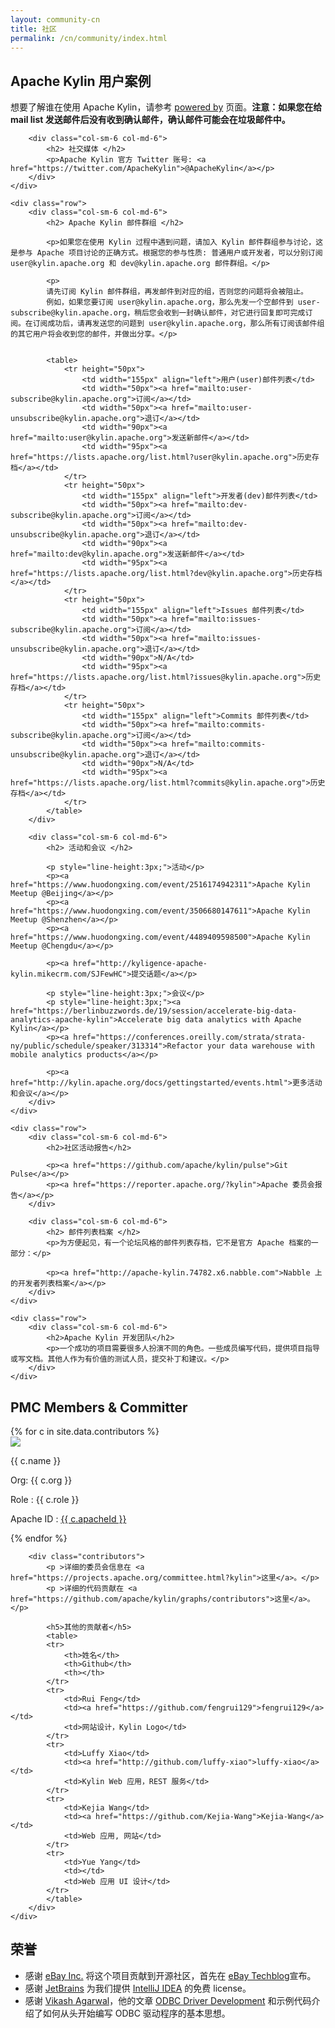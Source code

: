 ```yaml
---
layout: community-cn
title: 社区
permalink: /cn/community/index.html
---
```

<div class="container" >
	<div class="row">
		<div class="col-sm-6 col-md-6">
		    <h2> Apache Kylin 用户案例 </h2>
			<p>想要了解谁在使用 Apache Kylin，请参考 <a href="/cn/community/poweredby.html">powered by</a> 页面。<b>注意：如果您在给 mail list 发送邮件后没有收到确认邮件，确认邮件可能会在垃圾邮件中。</b></p>
		</div>

		<div class="col-sm-6 col-md-6">
		    <h2> 社交媒体 </h2>
		    <p>Apache Kylin 官方 Twitter 账号: <a href="https://twitter.com/ApacheKylin">@ApacheKylin</a></p>
		</div>
	</div>

	<div class="row">
		<div class="col-sm-6 col-md-6">
		    <h2> Apache Kylin 邮件群组 </h2>

		    <p>如果您在使用 Kylin 过程中遇到问题，请加入 Kylin 邮件群组参与讨论，这是参与 Apache 项目讨论的正确方式。根据您的参与性质: 普通用户或开发者，可以分别订阅 user@kylin.apache.org 和 dev@kylin.apache.org 邮件群组。</p>

			<p>
		   	请先订阅 Kylin 邮件群组，再发邮件到对应的组，否则您的问题将会被阻止。
			例如，如果您要订阅 user@kylin.apache.org，那么先发一个空邮件到 user-subscribe@kylin.apache.org，稍后您会收到一封确认邮件，对它进行回复即可完成订阅。在订阅成功后，请再发送您的问题到 user@kylin.apache.org，那么所有订阅该邮件组的其它用户将会收到您的邮件，并做出分享。</p>


            <table>
                <tr height="50px">
                    <td width="155px" align="left">用户(user)邮件列表</td>
                    <td width="50px"><a href="mailto:user-subscribe@kylin.apache.org">订阅</a></td>
                    <td width="50px"><a href="mailto:user-unsubscribe@kylin.apache.org">退订</a></td>
                    <td width="90px"><a href="mailto:user@kylin.apache.org">发送新邮件</a></td>
                    <td width="95px"><a href="https://lists.apache.org/list.html?user@kylin.apache.org">历史存档</a></td>
                </tr>
                <tr height="50px">
                    <td width="155px" align="left">开发者(dev)邮件列表</td>
                    <td width="50px"><a href="mailto:dev-subscribe@kylin.apache.org">订阅</a></td>
                    <td width="50px"><a href="mailto:dev-unsubscribe@kylin.apache.org">退订</a></td>
                    <td width="90px"><a href="mailto:dev@kylin.apache.org">发送新邮件</a></td>
                    <td width="95px"><a href="https://lists.apache.org/list.html?dev@kylin.apache.org">历史存档</a></td>
                </tr>
                <tr height="50px">
                    <td width="155px" align="left">Issues 邮件列表</td>
                    <td width="50px"><a href="mailto:issues-subscribe@kylin.apache.org">订阅</a></td>
                    <td width="50px"><a href="mailto:issues-unsubscribe@kylin.apache.org">退订</a></td>
                    <td width="90px">N/A</td>
                    <td width="95px"><a href="https://lists.apache.org/list.html?issues@kylin.apache.org">历史存档</a></td>
                </tr>
                <tr height="50px">
                    <td width="155px" align="left">Commits 邮件列表</td>
                    <td width="50px"><a href="mailto:commits-subscribe@kylin.apache.org">订阅</a></td>
                    <td width="50px"><a href="mailto:commits-unsubscribe@kylin.apache.org">退订</a></td>
                    <td width="90px">N/A</td>
                    <td width="95px"><a href="https://lists.apache.org/list.html?commits@kylin.apache.org">历史存档</a></td>
                </tr>           
            </table>
		</div>

        <div class="col-sm-6 col-md-6">
            <h2> 活动和会议 </h2>
            
            <p style="line-height:3px;">活动</p>
            <p><a href="https://www.huodongxing.com/event/2516174942311">Apache Kylin Meetup @Beijing</a></p>
            <p><a href="https://www.huodongxing.com/event/3506680147611">Apache Kylin Meetup @Shenzhen</a></p>
            <p><a href="https://www.huodongxing.com/event/4489409598500">Apache Kylin Meetup @Chengdu</a></p>
            
            <p><a href="http://kyligence-apache-kylin.mikecrm.com/SJFewHC">提交话题</a></p>

            <p style="line-height:3px;">会议</p>
            <p style="line-height:3px;"><a href="https://berlinbuzzwords.de/19/session/accelerate-big-data-analytics-apache-kylin">Accelerate big data analytics with Apache Kylin</a></p>
            <p><a href="https://conferences.oreilly.com/strata/strata-ny/public/schedule/speaker/313314">Refactor your data warehouse with mobile analytics products</a></p>

            <p><a href="http://kylin.apache.org/docs/gettingstarted/events.html">更多活动和会议</a></p>
        </div>
	</div>

	<div class="row">
        <div class="col-sm-6 col-md-6">
            <h2>社区活动报告</h2>

            <p><a href="https://github.com/apache/kylin/pulse">Git Pulse</a></p>
            <p><a href="https://reporter.apache.org/?kylin">Apache 委员会报告</a></p>
        </div>
        
		<div class="col-sm-6 col-md-6">
		    <h2> 邮件列表档案 </h2>
		    <p>为方便起见，有一个论坛风格的邮件列表存档，它不是官方 Apache 档案的一部分：</p>

		    <p><a href="http://apache-kylin.74782.x6.nabble.com">Nabble 上的开发者列表档案</a></p>
		</div>
	</div>
	
    <div class="row">
		<div class="col-sm-6 col-md-6">
		    <h2>Apache Kylin 开发团队</h2>
		    <p>一个成功的项目需要很多人扮演不同的角色。一些成员编写代码，提供项目指导或写文档。其他人作为有价值的测试人员，提交补丁和建议。</p>
		</div>
	</div>	
</div>

<div class="kylin-member">
	<div class="container">
		<h2> PMC Members & Committer</h2>
		<div class="clearfix">
		{% for c in site.data.contributors %} 
		  <div class="col-sm-6 col-md-4">
		  	<div class="members-card">
			  	<a href="http://github.com/{{ c.githubId }}"> 
			  		<img class="github-pic" src="{% unless c.avatar %}http://github.com/{{ c.githubId }}.png{% else %}{{ c.avatar }}{% endunless %}">
			  	</a>  
			  	<p class="members-name"> {{ c.name }} </p> 
				<p class="member-role">Org: {{ c.org }} </p>
			  	<p class="members-role">Role : {{ c.role }}</p> 
			  	<p>Apache ID : <a href="http://home.apache.org/phonebook.html?uid={{ c.apacheId }}" class="apache-id">{{ c.apacheId }}</a> </p>  
			</div>
		  </div>
		{% endfor %}
		</div>

        <div class="contributors">
			<p >详细的委员会信息在 <a href="https://projects.apache.org/committee.html?kylin">这里</a>。</p>
			<p >详细的代码贡献在 <a href="https://github.com/apache/kylin/graphs/contributors">这里</a>。</p>

		    <h5>其他的贡献者</h5>
		    <table>
		    <tr>  
		    	<th>姓名</th>
		    	<th>Github</th>
		    	<th></th>
		    </tr>
		    <tr>  
		    	<td>Rui Feng</td>
		    	<td><a href="https://github.com/fengrui129">fengrui129</a></td>
		    	<td>网站设计，Kylin Logo</td>
		    </tr>
		    <tr>  
		    	<td>Luffy Xiao</td>
		    	<td><a href="http://github.com/luffy-xiao">luffy-xiao</a></td>
		    	<td>Kylin Web 应用，REST 服务</td>
		    </tr>
		    <tr>  
		    	<td>Kejia Wang</td>
		    	<td><a href="https://github.com/Kejia-Wang">Kejia-Wang</a></td>
		    	<td>Web 应用, 网站</td>
		    </tr>
		    <tr>  
		    	<td>Yue Yang</td>
		    	<td></td>
		    	<td>Web 应用 UI 设计</td>
		    </tr>
		    </table>
		</div>
	</div>
</div>

<div class="container credits">
  <h2> 荣誉</h2>
  <ul>
  	<li>感谢 <a href="https://www.ebayinc.com/">eBay Inc.</a> 将这个项目贡献到开源社区，首先在 <a href="http://www.ebaytechblog.com/2014/10/20/announcing-kylin-extreme-olap-engine-for-big-data/">eBay Techblog</a>宣布。</li>
  	<li>感谢 <a href="https://www.jetbrains.com/">JetBrains</a> 为我们提供 <a href="https://www.jetbrains.com/idea/">IntelliJ IDEA</a> 的免费 license。</li>
  	<li>感谢 <a href="vikash_agarwal@hotmail.com">Vikash Agarwal</a>，他的文章 <a href="http://www.drdobbs.com/windows/odbc-driver-development/184416434?pgno=5">ODBC Driver Development</a> 和示例代码介绍了如何从头开始编写 ODBC 驱动程序的基本思想。</li>
  </ul>

</div>

